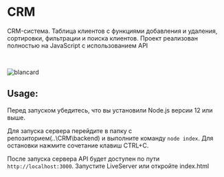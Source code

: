 # CRM
CRM-система. Таблица клиентов с функциями добавления и удаления, сортировки, фильтрации и поиска клиентов. Проект реализован полностью на JavaScript с использованием API

<br/>

![blancard](https://ltdfoto.ru/images/2023/03/22/sfasfaf.jpg)
<br/>

## Usage:

Перед запуском убедитесь, что вы установили Node.js версии 12 или выше.

Для запуска сервера перейдите в папку с репозиторием(..\CRM\backend) и выполните команду `node index`. Для остановки нажмите сочетание клавиш CTRL+C.

После запуска сервера API будет доступен по пути `http://localhost:3000`. Запустите LiveServer или откройте index.html
